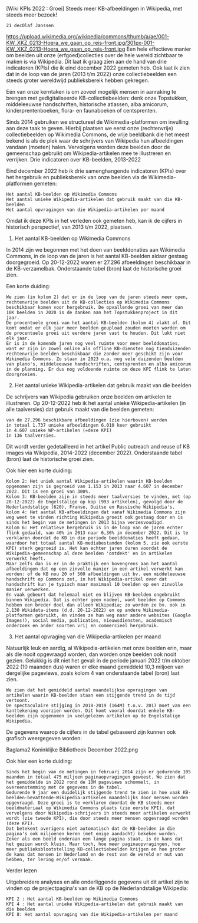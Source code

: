 [Wiki KPIs 2022 : Groei] Steeds meer KB-afbeeldingen in Wikipedia, met steeds meer bezoek!

    21 decOlaf Janssen


https://upload.wikimedia.org/wikipedia/commons/thumb/a/ae/001-KW_XKZ_0213-Hoera_we_gaan_op_reis-front.jpg/301px-001-KW_XKZ_0213-Hoera_we_gaan_op_reis-front.jpg Een hele effectieve manier om beelden uit onze (erfgoed)collecties over de hele wereld zichtbaar te maken is via Wikipedia. Dit laat ik graag zien aan de hand van drie indicatoren (KPIs) die ik eind december 2022 gemeten heb. Ook laat ik zien dat in de loop van de jaren (2013 t/m 2022) onze collectiebeelden een steeds groter wereldwijd publieksbereik hebben gekregen.

Eén van onze kerntaken is om zoveel mogelijk mensen in aanraking te brengen met gedigitaliseerde KB-collectiebeelden: denk onze Topstukken, middeleeuwse handschriften, historische atlassen, alba amicorum, kinderprentenboeken, flora- en faunaboeken of centsprenten.

Sinds 2014 gebruiken we structureel de Wikimedia-platformen om invulling aan deze taak te geven. Hierbij plaatsen we eerst onze (rechtenvrije) collectiebeelden op Wikimedia Commons, de vrije beeldbank die het meest bekend is als de plek waar de schrijvers van Wikipedia hun afbeeldingen vandaan (moeten) halen. Vervolgens worden deze beelden door de gemeenschap gebruikt om Wikipedia-artikelen mee te illustreren en verrijken.
Drie indicatoren over KB-beelden, 2013-2022

Eind december 2022 heb ik drie samenghangende indicatoren (KPIs) over het hergebruik en publieksbereik van onze beelden via de Wikimedia-platformen gemeten:

    Het aantal KB-beelden op Wikimedia Commons
    Het aantal unieke Wikipedia-artikelen dat gebruik maakt van die KB-beelden
    Het aantal opvragingen van die Wikipedia-artikelen per maand

Omdat ik deze KPIs in het verleden ook gemeten heb, kan ik de cijfers in historisch perspectief, van 2013 t/m 2022, plaatsen.
1) Het aantal KB-beelden op Wikimedia Commons

In 2014 zijn we begonnen met het doen van beelddonaties aan Wikimedia Commons, in de loop van de jaren is het aantal KB-beelden aldaar gestaag doorgegroeid. Op 20-12-2022 waren er 27.296 afbeeldingen beschikbaar in de KB-verzamelbak. Onderstaande tabel (bron) laat de historische groei zien.

Een korte duiding:

    We zien (in kolom 2) dat er in de loop van de jaren steeds meer open, rechtenvrije beelden uit de KB-collecties op Wikimedia Commons beschikbaar komen voor hergebruik. De opvallende groei van meer dan 10K beelden in 2020 is de danken aan het Topstukkenproject in dit jaar.
    De procentuele groei van het aantal KB-beelden (kolom 4) vlakt af. Dit komt omdat er elk jaar meer beelden geupload zouden moeten worden om de procentuele groei uit eerdere jaren vast te houden. Dit lukt niet elk jaar.
    Er is in de komende jaren nog veel ruimte voor meer beelddonaties, want er zijn in zowel online als offline KB-diensten nog tienduizenden rechtenvrije beelden beschikbaar die zonder meer geschikt zijn voor Wikimedia Commons. Zo staan in 2023 o.a. nog vele duizenden beelden van plano's, middeleeuwse handschriften, centsprenten en alba amicorum in de planning. Er dus nog voldoende ruimte om deze KPI flink te laten doorgroeien.

2) Het aantal unieke Wikipedia-artikelen dat gebruik maakt van die beelden

De schrijvers van Wikipedia gebruiken onze beelden om artikelen te illustreren. Op 20-12-2022 heb ik het aantal unieke Wikipedia-artikelen (in alle taalversies) dat gebruik maakt van die beelden gemeten:

    van de 27.296 beschikbare afbeeldingen (zie hierboven) worden
    in totaal 1.737 unieke afbeeldingen 6.010 keer gebruikt
    in 4.607 unieke WP-artikelen (=deze KPI)
    in 136 taalversies.

Dit wordt verder gedetailleerd in het artikel Public outreach and reuse of KB images via Wikipedia, 2014-2022 (december 2022). Onderstaande tabel (bron) laat de historische groei zien.

Ook hier een korte duiding:

    Kolom 2: Het uniek aantal Wikipedia-artikelen waarin KB-beelden opgenomen zijn is gegroeid van 1.153 in 2013 naar 4.607 in december 2022. Dit is een groei van 300%.
    Kolom 3: KB-beelden zijn in steeds meer taalversies te vinden, met (op 20-12-2022) de Engelstalige op kop (993 artikelen), gevolgd door de Nederlandstalige (620), Franse, Duitse en Russische Wikipedia's.
    kolom 4: Het aantal KB-afbeeldingen dat vanaf Wikimedia Commons zijn weg weet te vinden richting Wikipedia groeit ook gestaag door en is sinds het begin van de metingen in 2013 bijna verzesvoudigd.
    Kolom 6: Het relatieve hergebruik is in de loop van de jaren echter flink gedaald, van 40% in 2013 naar 6,36% in december 2022. Dit is te verklaren doordat de KB in die periode beelddonaties heeft gedaan, waardoor het totaal aantal KB-mediabestanden (kolom 5, zie ook eerste KPI) sterk gegroeid is. Het kan echter jaren duren voordat de Wikipedia-gemeenschap al deze beelden 'ontdekt' en in artikelen verwerkt heeft.
    Maar zelfs dan is er in de praktijk een bovengrens aan het aantal afbeeldingen dat op een zinvolle manier in een artikel verwerkt kan worden: of de KB nou 20 of 500 afbeeldingen uit bv. een middeleeuwse handschrift op Commons zet, in het Wikipedia-artikel over dat handschrift kun je typisch maar maximaal 10 beelden op een zinvolle manier verwerken.
    En vaak gebeurt dat helemaal niet en blijven KB-beelden ongebruikt binnen Wikipedia. Dat is echter geen nadeel, want beelden op Commons hebben een breder doel dan alleen Wikipedia; zo worden ze bv. ook in 2.130 Wikidata-items (d.d. 20-12-2022) en op andere Wikimedia-platformen gebruikt, én vinden ze hun weg naar andere websites (Google Images!), social media, publicaties, nieuwsdiensten, academisch onderzoek en ander soorten vrij en commercieel hergebruik.

3) Het aantal opvraging van die Wikipedia-artikelen per maand

Natuurlijk leuk en aardig, al Wikipedia-artikelen met onze beelden erin, maar als die nooit opgevraagd worden, dan worden onze beelden ook nooit gezien. Gelukkig is dit niet het geval: in de periode januari 2022 t/m oktober 2022 (10 maanden dus) waren er elke maand gemiddeld 10,3 miljoen van dergelijke pageviews, zoals kolom 4 van onderstaande tabel (bron) laat zien.

    We zien dat het gemiddeld aantal maandelijkse opvragingen van artikelen waarin KB-beelden staan een stijgende trend in de tijd vertoont.
    De spectaculaire stijging in 2018-2019 (164M) t.o.v. 2017 moet van een kanttekening voorzien worden. Dit komt vooral doordat enkele KB-beelden zijn opgenomen in veelgelezen artikelen op de Engelstalige Wikipedia.

De gegevens waarop de cijfers in de tabel gebaseerd zijn kunnen ook grafisch weergegeven worden:

Baglama2 Koninklijke Bibliotheek December 2022.png

Ook hier een korte duiding:

    Sinds het begin van de metingen in februari 2014 zijn er gedurende 105 maanden in totaal 475 miljoen paginaopvragingen geweest. We zien dat het gemiddelde in 2022 rond de 10M pageviews schommelt, in overeenstemming met de gegevens in de tabel.
    Gedurende 9 jaar een duidelijk stijgende trend te zien in hoe vaak KB-beelden-bevattende-Wikipedia-artikelen maandelijks door mensen worden opgevraagd. Deze groei is te verklaren doordat de KB steeds meer beeldmateriaal op Wikimedia Commons plaats (zie eerste KPI), dat vervolgens door Wikipedia-schrijvers in steeds meer artikelen verwerkt wordt (zie tweede KPI), die door steeds meer mensen opgevraagd worden (deze KPI).
    Dat betekent overigens niet automatisch dat de KB-beelden in die pagina's ook miljoenen keren (met enige aandacht) bekeken worden. Zeker als een beeld onderaan een lange pagina staat, is de kans dat het gezien wordt klein. Maar toch, hoe meer paginaopvragingen, hoe meer publieksblootstelling KB-collectiebeelden krijgen en hoe groter de kans dat mensen in Nederland en de rest van de wereld er nut van hebben, ter lering en/of vermaak.

Verder lezen

Uitgebreidere analyses en alle onderliggende gegevens uit dit artikel zijn te vinden op de projectpagina's van de KB op de Nederlandstalige Wikipedia:

    KPI 2 : Het aantal KB-beelden op Wikimedia Commons
    KPI 4 : Het aantal unieke Wikipedia-artikelen dat gebruik maakt van die beelden
    KPI 8: Het aantal opvraging van die Wikipedia-artikelen per maand



